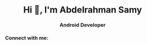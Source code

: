 <h1 align="center">Hi 👋, I'm Abdelrahman Samy</h1>
<h3 align="center">Android Developer</h3>

<h3 align="left">Connect with me:</h3>
<p align="left">
</p>
